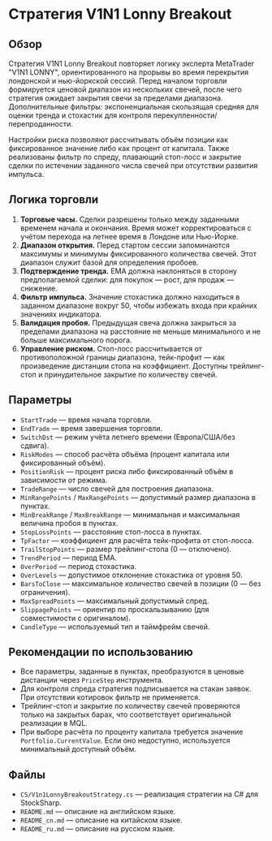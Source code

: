 # Стратегия V1N1 Lonny Breakout

## Обзор
Стратегия V1N1 Lonny Breakout повторяет логику эксперта MetaTrader "V1N1 LONNY", ориентированного на прорывы во время перекрытия лондонской и нью-йоркской сессий. Перед началом торговли формируется ценовой диапазон из нескольких свечей, после чего стратегия ожидает закрытия свечи за пределами диапазона. Дополнительные фильтры: экспоненциальная скользящая средняя для оценки тренда и стохастик для контроля перекупленности/перепроданности.

Настройки риска позволяют рассчитывать объём позиции как фиксированное значение либо как процент от капитала. Также реализованы фильтр по спреду, плавающий стоп-лосс и закрытие сделки по истечении заданного числа свечей при отсутствии развития импульса.

## Логика торговли
1. **Торговые часы.** Сделки разрешены только между заданными временем начала и окончания. Время может корректироваться с учётом перехода на летнее время в Лондоне или Нью-Йорке.
2. **Диапазон открытия.** Перед стартом сессии запоминаются максимумы и минимумы фиксированного количества свечей. Этот диапазон служит базой для определения пробоев.
3. **Подтверждение тренда.** EMA должна наклоняться в сторону предполагаемой сделки: для покупок — рост, для продаж — снижение.
4. **Фильтр импульса.** Значение стохастика должно находиться в заданном диапазоне вокруг 50, чтобы избежать входа при крайних значениях индикатора.
5. **Валидация пробоя.** Предыдущая свеча должна закрыться за пределами диапазона на расстояние не меньше минимального и не больше максимального порога.
6. **Управление риском.** Стоп-лосс рассчитывается от противоположной границы диапазона, тейк-профит — как произведение дистанции стопа на коэффициент. Доступны трейлинг-стоп и принудительное закрытие по количеству свечей.

## Параметры
- `StartTrade` — время начала торговли.
- `EndTrade` — время завершения торговли.
- `SwitchDst` — режим учёта летнего времени (Европа/США/без сдвига).
- `RiskModes` — способ расчёта объёма (процент капитала или фиксированный объём).
- `PositionRisk` — процент риска либо фиксированный объём в зависимости от режима.
- `TradeRange` — число свечей для построения диапазона.
- `MinRangePoints` / `MaxRangePoints` — допустимый размер диапазона в пунктах.
- `MinBreakRange` / `MaxBreakRange` — минимальная и максимальная величина пробоя в пунктах.
- `StopLossPoints` — расстояние стоп-лосса в пунктах.
- `TpFactor` — коэффициент для расчёта тейк-профита от стоп-лосса.
- `TrailStopPoints` — размер трейлинг-стопа (0 — отключено).
- `TrendPeriod` — период EMA.
- `OverPeriod` — период стохастика.
- `OverLevels` — допустимое отклонение стохастика от уровня 50.
- `BarsToClose` — максимальное количество свечей в позиции (0 — без ограничения).
- `MaxSpreadPoints` — максимальный допустимый спред.
- `SlippagePoints` — ориентир по проскальзыванию (для совместимости с оригиналом).
- `CandleType` — используемый тип и таймфрейм свечей.

## Рекомендации по использованию
- Все параметры, заданные в пунктах, преобразуются в ценовые дистанции через `PriceStep` инструмента.
- Для контроля спреда стратегия подписывается на стакан заявок. При отсутствии котировок фильтр не применяется.
- Трейлинг-стоп и закрытие по количеству свечей проверяются только на закрытых барах, что соответствует оригинальной реализации в MQL.
- При выборе расчёта по проценту капитала требуется значение `Portfolio.CurrentValue`. Если оно недоступно, используется минимальный доступный объём.

## Файлы
- `CS/V1n1LonnyBreakoutStrategy.cs` — реализация стратегии на C# для StockSharp.
- `README.md` — описание на английском языке.
- `README_cn.md` — описание на китайском языке.
- `README_ru.md` — описание на русском языке.
